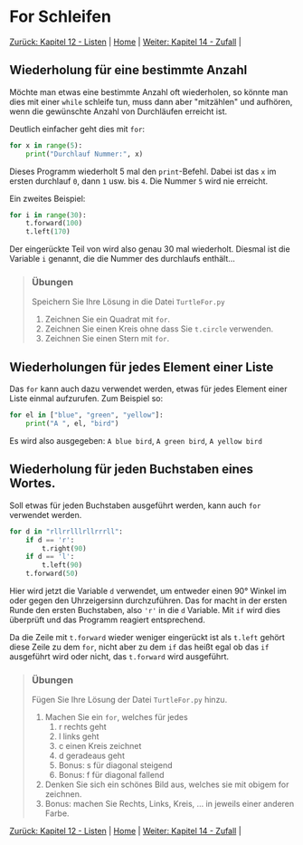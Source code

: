 # For Schleifen

[Zurück: Kapitel 12 - Listen](Listen.md) |  [Home](README.md) |  [Weiter: Kapitel 14 - Zufall](Zufall.md) | 

## Wiederholung für eine bestimmte Anzahl

Möchte man etwas eine bestimmte Anzahl oft wiederholen, so könnte man dies mit einer
`while` schleife tun, muss dann aber "mitzählen" und aufhören, wenn die gewünschte Anzahl von Durchläufen erreicht ist.

Deutlich einfacher geht dies mit `for`:

```python
for x in range(5):
    print("Durchlauf Nummer:", x)
```

Dieses Programm wiederholt 5 mal den `print`-Befehl. Dabei ist das `x` im ersten durchlauf `0`, dann `1` usw. bis `4`. Die Nummer `5` wird nie erreicht.

Ein zweites Beispiel:

```python
for i in range(30):
    t.forward(100)
    t.left(170)
```

Der eingerückte Teil von wird also genau 30 mal wiederholt. Diesmal ist die Variable `i` genannt, die die Nummer des durchlaufs enthält...

> ### Übungen
>
> Speichern Sie Ihre Lösung in die Datei `TurtleFor.py`
>
> 1. Zeichnen Sie ein Quadrat mit `for`.
> 2. Zeichnen Sie einen Kreis ohne dass Sie `t.circle` verwenden.
> 3. Zeichnen Sie einen Stern mit `for`.

## Wiederholungen für jedes Element einer Liste

Das `for` kann auch dazu verwendet werden, etwas für jedes Element einer Liste einmal aufzurufen. Zum Beispiel so:

```python
for el in ["blue", "green", "yellow"]:
    print("A ", el, "bird")
```

Es wird also ausgegeben: `A blue bird`, `A green bird`, `A yellow bird`

## Wiederholung für jeden Buchstaben eines Wortes.

Soll etwas für jeden Buchstaben ausgeführt werden, kann auch `for` verwendet werden.

```python
for d in "rllrrlllrllrrrll":
    if d == 'r':
        t.right(90)
    if d == 'l':
        t.left(90)
    t.forward(50)
```

Hier wird jetzt die Variable `d` verwendet, um entweder einen 90° Winkel im oder gegen den Uhrzeigersinn durchzuführen. Das for macht in der ersten Runde den ersten Buchstaben, also `'r'` in die `d` Variable. Mit `if` wird dies überprüft und das Programm reagiert entsprechend.

Da die Zeile mit `t.forward` wieder weniger eingerückt ist als `t.left` gehört diese Zeile zu dem `for`, nicht aber zu dem `if` das heißt egal ob das `if` ausgeführt wird oder nicht, das `t.forward` wird ausgeführt.

> ### Übungen
>
> Fügen Sie Ihre Lösung der Datei `TurtleFor.py` hinzu.
>
> 1. Machen Sie ein `for`, welches für jedes
>    1. r rechts geht
>    2. l links geht
>    3. c einen Kreis zeichnet
>    4. d geradeaus geht
>    5. Bonus: s für diagonal steigend
>    6. Bonus: f für diagonal fallend
> 2. Denken Sie sich ein schönes Bild aus, welches sie mit obigem for zeichnen.
> 3. Bonus: machen Sie Rechts, Links, Kreis, … in jeweils einer anderen Farbe.

[Zurück: Kapitel 12 - Listen](Listen.md) |  [Home](README.md) |  [Weiter: Kapitel 14 - Zufall](Zufall.md) | 

